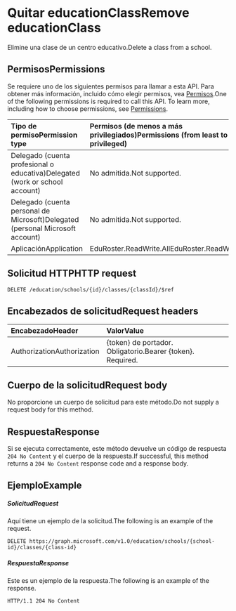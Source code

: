 # <a name="remove-educationclass"></a><span data-ttu-id="865c8-101">Quitar educationClass</span><span class="sxs-lookup"><span data-stu-id="865c8-101">Remove educationClass</span></span>

<span data-ttu-id="865c8-102">Elimine una clase de un centro educativo.</span><span class="sxs-lookup"><span data-stu-id="865c8-102">Delete a class from a school.</span></span>

## <a name="permissions"></a><span data-ttu-id="865c8-103">Permisos</span><span class="sxs-lookup"><span data-stu-id="865c8-103">Permissions</span></span>
<span data-ttu-id="865c8-p101">Se requiere uno de los siguientes permisos para llamar a esta API. Para obtener más información, incluido cómo elegir permisos, vea [Permisos](../../../concepts/permissions_reference.md).</span><span class="sxs-lookup"><span data-stu-id="865c8-p101">One of the following permissions is required to call this API. To learn more, including how to choose permissions, see [Permissions](../../../concepts/permissions_reference.md).</span></span>

|<span data-ttu-id="865c8-106">Tipo de permiso</span><span class="sxs-lookup"><span data-stu-id="865c8-106">Permission type</span></span>      | <span data-ttu-id="865c8-107">Permisos (de menos a más privilegiados)</span><span class="sxs-lookup"><span data-stu-id="865c8-107">Permissions (from least to most privileged)</span></span>              |
|:--------------------|:---------------------------------------------------------|
|<span data-ttu-id="865c8-108">Delegado (cuenta profesional o educativa)</span><span class="sxs-lookup"><span data-stu-id="865c8-108">Delegated (work or school account)</span></span> |  <span data-ttu-id="865c8-109">No admitida.</span><span class="sxs-lookup"><span data-stu-id="865c8-109">Not supported.</span></span>  |
|<span data-ttu-id="865c8-110">Delegado (cuenta personal de Microsoft)</span><span class="sxs-lookup"><span data-stu-id="865c8-110">Delegated (personal Microsoft account)</span></span> |  <span data-ttu-id="865c8-111">No admitida.</span><span class="sxs-lookup"><span data-stu-id="865c8-111">Not supported.</span></span>  |
|<span data-ttu-id="865c8-112">Aplicación</span><span class="sxs-lookup"><span data-stu-id="865c8-112">Application</span></span> | <span data-ttu-id="865c8-113">EduRoster.ReadWrite.All</span><span class="sxs-lookup"><span data-stu-id="865c8-113">EduRoster.ReadWrite.All</span></span> | 

## <a name="http-request"></a><span data-ttu-id="865c8-114">Solicitud HTTP</span><span class="sxs-lookup"><span data-stu-id="865c8-114">HTTP request</span></span>
<!-- { "blockType": "ignored" } -->
```http
DELETE /education/schools/{id}/classes/{classId}/$ref
```
## <a name="request-headers"></a><span data-ttu-id="865c8-115">Encabezados de solicitud</span><span class="sxs-lookup"><span data-stu-id="865c8-115">Request headers</span></span>
| <span data-ttu-id="865c8-116">Encabezado</span><span class="sxs-lookup"><span data-stu-id="865c8-116">Header</span></span>       | <span data-ttu-id="865c8-117">Valor</span><span class="sxs-lookup"><span data-stu-id="865c8-117">Value</span></span> |
|:---------------|:--------|
| <span data-ttu-id="865c8-118">Authorization</span><span class="sxs-lookup"><span data-stu-id="865c8-118">Authorization</span></span>  | <span data-ttu-id="865c8-p102">{token} de portador. Obligatorio.</span><span class="sxs-lookup"><span data-stu-id="865c8-p102">Bearer {token}. Required.</span></span>  |

## <a name="request-body"></a><span data-ttu-id="865c8-121">Cuerpo de la solicitud</span><span class="sxs-lookup"><span data-stu-id="865c8-121">Request body</span></span>
<span data-ttu-id="865c8-122">No proporcione un cuerpo de solicitud para este método.</span><span class="sxs-lookup"><span data-stu-id="865c8-122">Do not supply a request body for this method.</span></span>


## <a name="response"></a><span data-ttu-id="865c8-123">Respuesta</span><span class="sxs-lookup"><span data-stu-id="865c8-123">Response</span></span>
<span data-ttu-id="865c8-124">Si se ejecuta correctamente, este método devuelve un código de respuesta `204 No Content` y el cuerpo de la respuesta.</span><span class="sxs-lookup"><span data-stu-id="865c8-124">If successful, this method returns a `204 No Content` response code and a response body.</span></span>

## <a name="example"></a><span data-ttu-id="865c8-125">Ejemplo</span><span class="sxs-lookup"><span data-stu-id="865c8-125">Example</span></span>
##### <a name="request"></a><span data-ttu-id="865c8-126">Solicitud</span><span class="sxs-lookup"><span data-stu-id="865c8-126">Request</span></span>
<span data-ttu-id="865c8-127">Aquí tiene un ejemplo de la solicitud.</span><span class="sxs-lookup"><span data-stu-id="865c8-127">The following is an example of the request.</span></span>
<!-- {
  "blockType": "request",
  "name": "create_educationclass_from_educationschool"
}-->
```http
DELETE https://graph.microsoft.com/v1.0/education/schools/{school-id}/classes/{class-id}
```

##### <a name="response"></a><span data-ttu-id="865c8-128">Respuesta</span><span class="sxs-lookup"><span data-stu-id="865c8-128">Response</span></span>
<span data-ttu-id="865c8-129">Este es un ejemplo de la respuesta.</span><span class="sxs-lookup"><span data-stu-id="865c8-129">The following is an example of the response.</span></span> 

<!-- {
  "blockType": "response",
  "truncated": true,
  "@odata.type": "microsoft.graph.educationClass"
} -->
```http
HTTP/1.1 204 No Content
```

<!-- uuid: 8fcb5dbc-d5aa-4681-8e31-b001d5168d79
2015-10-25 14:57:30 UTC -->
<!-- {
  "type": "#page.annotation",
  "description": "Create educationClass",
  "keywords": "",
  "section": "documentation",
  "tocPath": ""
}-->